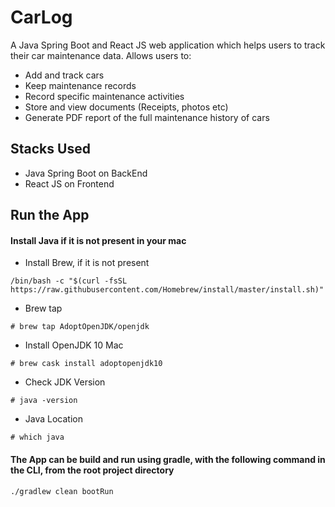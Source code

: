 # CarLog

A Java Spring Boot and React JS web application which helps users to track their car maintenance data. 
Allows users to: 
 - Add and track cars
 - Keep maintenance records
 - Record specific maintenance activities
 - Store and view documents (Receipts, photos etc)
 - Generate PDF report of the full maintenance history of cars
 
 ## Stacks Used
 - Java Spring Boot on BackEnd
 - React JS on Frontend
## Run the App
#### Install Java if it is not present in your mac
* Install Brew, if it is not present

`/bin/bash -c "$(curl -fsSL https://raw.githubusercontent.com/Homebrew/install/master/install.sh)"
`
* Brew tap

`# brew tap AdoptOpenJDK/openjdk`

* Install OpenJDK 10 Mac

`# brew cask install adoptopenjdk10`

* Check JDK Version

`# java -version`

* Java Location

`# which java`


#### The App can be build and run using gradle, with the following command in the CLI, from the root project directory

`./gradlew clean bootRun`
